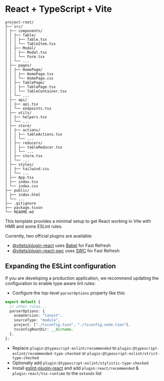 # React + TypeScript + Vite


    project-root/
    ├── src/
    │ ├── components/
    │ │ ├── Table/
    │ │ │ ├── Table.tsx
    │ │ │ └── TableItem.tsx
    │ │ ├── Modal/
    │ │ │ ├── Modal.tsx
    │ │ │ └── Form.tsx
    │ │ └── ...
    │ ├── pages/
    │ │ ├── HomePage/
    │ │ │ ├── HomePage.tsx
    │ │ │ └── HomePage.css
    │ │ ├── TablePage/
    │ │ │ ├── TablePage.tsx
    │ │ │ └── TableContainer.tsx
    │ │ └── ...
    │ ├── api/
    │ │ ├── api.tsx
    │ │ └── endpoints.tsx
    │ ├── utils/
    │ │ ├── helpers.tsx
    │ │ └── ...
    │ ├── store/
    │ │ ├── actions/
    │ │ │ ├── tableActions.tsx
    │ │ │ └── ...
    │ │ ├── reducers/
    │ │ │ ├── tableReducer.tsx
    │ │ │ └── ...
    │ │ ├── store.tsx
    │ │ └── ...
    │ ├── styles/
    │ │ ├── tailwind.css
    │ │ └── ...
    │ ├── App.tsx
    │ ├── index.tsx
    │ └── index.css
    ├── public/
    │ ├── index.html
    │ └── ...
    ├── .gitignore
    ├── package.tsxon
    └── README.md

This template provides a minimal setup to get React working in Vite with HMR and some ESLint rules.

Currently, two official plugins are available:

- [@vitets/plugin-react](https://github.com/vitets/vite-plugin-react/blob/main/packages/plugin-react/README.md) uses [Babel](https://babelts.io/) for Fast Refresh
- [@vitets/plugin-react-swc](https://github.com/vitets/vite-plugin-react-swc) uses [SWC](https://swc.rs/) for Fast Refresh

## Expanding the ESLint configuration

If you are developing a production application, we recommend updating the configuration to enable type aware lint rules:

- Configure the top-level `parserOptions` property like this:

```ts
export default {
  // other rules...
  parserOptions: {
    ecmaVersion: "latest",
    sourceType: "module",
    project: ["./tsconfig.tson", "./tsconfig.node.tson"],
    tsconfigRootDir: __dirname,
  },
};
```

- Replace `plugin:@typescript-eslint/recommended` to `plugin:@typescript-eslint/recommended-type-checked` or `plugin:@typescript-eslint/strict-type-checked`
- Optionally add `plugin:@typescript-eslint/stylistic-type-checked`
- Install [eslint-plugin-react](https://github.com/tsx-eslint/eslint-plugin-react) and add `plugin:react/recommended` & `plugin:react/tsx-runtime` to the `extends` list

